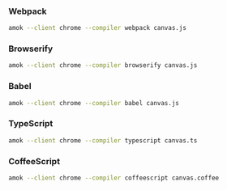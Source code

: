 ### Webpack
```sh
amok --client chrome --compiler webpack canvas.js
```

### Browserify
```sh
amok --client chrome --compiler browserify canvas.js
```

### Babel
```sh
amok --client chrome --compiler babel canvas.js
```

### TypeScript
```sh
amok --client chrome --compiler typescript canvas.ts
```

### CoffeeScript
```sh
amok --client chrome --compiler coffeescript canvas.coffee
```
